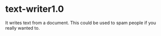 # text-writer1.0
It writes text from a document. This could be used to
spam people if you really wanted to.

